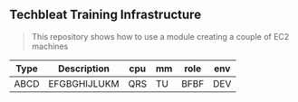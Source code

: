 ## Techbleat Training Infrastructure
> This repository shows how to use a module creating a couple of EC2 machines

Type | Description | cpu | mm | role | env 
--- | -------------| ---| --| ----| ----
ABCD|  EFGBGHIJLUKM| QRS| TU| BFBF | DEV